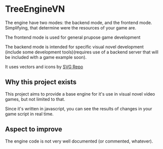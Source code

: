 # TreeEngineVN

The engine have two modes: the backend mode, and the frontend mode. Simplifying, that determine were the resources of your game are.

The frontend mode is used for general prupose game development


The backend mode is intended for specific visual novel development (include some development tools)(requires use of a backend server that will be included with a game example soon).

It uses vectors and icons by <a href="https://www.svgrepo.com" target="_blank">SVG Repo</a>

## Why this project exists

This project aims to provide a base engine for it's use in visual novel video games, but not limited to that.

Since it's written in javascript, you can see the results of changes in your game script in real time.

## Aspect to improve

The engine code is not very well documented (or commented, whatever). 
